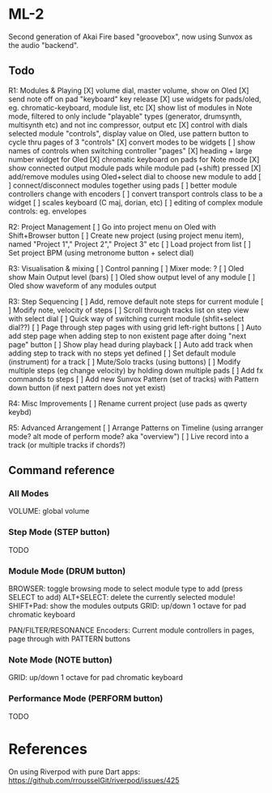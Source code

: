 # ML-2

Second generation of Akai Fire based "groovebox", now using Sunvox as the audio "backend".


## Todo

R1: Modules & Playing
[X] volume dial, master volume, show on Oled
[X] send note off on pad "keyboard" key release
[X] use widgets for pads/oled, eg. chromatic-keyboard, module list, etc
[X] show list of modules in Note mode, filtered to only include "playable" types (generator, drumsynth, multisynth etc) and not inc compressor, output etc
[X] control with dials selected module "controls", display value on Oled, use pattern button to cycle thru pages of 3 "controls"
[X] convert modes to be widgets
[ ] show names of controls when switching controller "pages"
[X] heading + large number widget for Oled
[X] chromatic keyboard on pads for Note mode
[X] show connected output module pads while module pad (+shift) pressed
[X] add/remove modules using Oled+select dial to choose new module to add
[ ] connect/disconnect modules together using pads
[ ] better module controllers change with encoders
[ ] convert transport controls class to be a widget
[ ] scales keyboard (C maj, dorian, etc)
[ ] editing of complex module controls: eg. envelopes 

R2: Project Management
[ ] Go into project menu on Oled with Shift+Browser button
[ ] Create new project (using project menu item), named "Project 1"," Project 2"," Project 3" etc
[ ] Load project from list
[ ] Set project BPM (using metronome button + select dial)

R3: Visualisation & mixing
[ ] Control panning
[ ] Mixer mode: ?
[ ] Oled show Main Output level (bars) 
[ ] Oled show output level of any module
[ ] Oled show waveform of any modules output

R3: Step Sequencing
[ ] Add, remove default note steps for current module
[ ] Modify note, velocity of steps
[ ] Scroll through tracks list on step view with select dial
[ ] Quick way of switching current module (shfit+select dial??)
[ ] Page through step pages with using grid left-right buttons
[ ] Auto add step page when adding step to non existent page after doing "next page" button
[ ] Show play head during playback
[ ] Auto add track when adding step to track with no steps yet defined
[ ] Set default module (instrument) for a track
[ ] Mute/Solo tracks (using buttons)
[ ] Modify multiple steps (eg change velocity) by holding down multiple pads
[ ] Add fx commands to steps
[ ] Add new Sunvox Pattern (set of tracks) with Pattern down button (if next pattern does not yet exist)

R4: Misc Improvements
[ ] Rename current project (use pads as qwerty keybd)

R5: Advanced Arrangement
[ ] Arrange Patterns on Timeline (using arranger mode? alt mode of perform mode? aka "overview")
[ ] Live record into a track (or multiple tracks if chords?)


## Command reference

### All Modes
 
VOLUME:      global volume


### Step Mode (STEP button)

TODO

### Module Mode (DRUM button)

BROWSER:     toggle browsing mode to select module type to add (press SELECT to add)
ALT+SELECT:  delete the currently selected module!
SHIFT+Pad:   show the modules outputs
GRID:        up/down 1 octave for pad chromatic keyboard

PAN/FILTER/RESONANCE Encoders: Current module controllers in pages, page through with PATTERN buttons 

### Note Mode (NOTE button)

GRID:        up/down 1 octave for pad chromatic keyboard

### Performance Mode (PERFORM button)

TODO


# References 

On using Riverpod with pure Dart apps: https://github.com/rrousselGit/riverpod/issues/425
